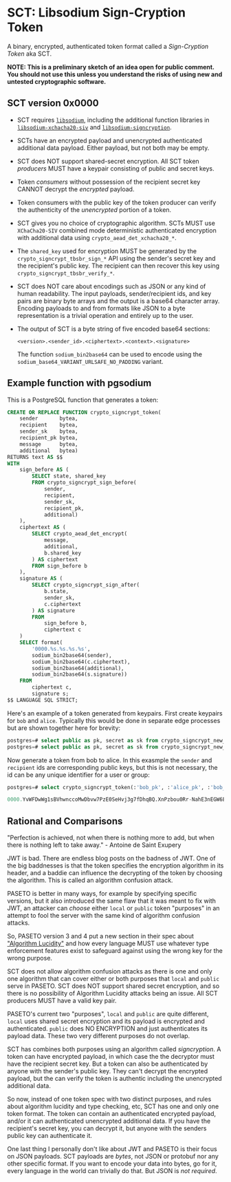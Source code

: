 # SCT: Libsodium Sign-Cryption Token

A binary, encrypted, authenticated token format called a
*Sign-Cryption Token* aka SCT.

**NOTE: This is a preliminary sketch of an idea open for public comment.  You should not use this unless you understand the risks of using new and untested cryptographic software.**

## SCT version 0x0000

 - SCT requires [`libsodium`](https://github.com/jedisct1/libsodium), including the additional function
   libraries in [`libsodium-xchacha20-siv`](https://github.com/jedisct1/libsodium-xchacha20-siv) and
   [`libsodium-signcryption`](https://github.com/jedisct1/libsodium-signcryption).

 - SCTs have an encrypted payload and unencrypted authenticated
   additional data payload. Either payload, but not both may be empty.

 - SCT does NOT support shared-secret encryption. All SCT token
   *producers* MUST have a keypair consisting of public and secret
   keys.

 - Token *consumers* without possession of the recipient secret key
   CANNOT decrypt the *encrypted* payload.

 - Token consumers with the public key of the token producer can
   verify the authenticity of the *unencrypted* portion of a token.

 - SCT gives you no choice of cryptographic algorithm. SCTs MUST use
   `XChaCha20-SIV` combined mode deterministic authenticated
   encryption with additional data using
   `crypto_aead_det_xchacha20_*`.

 - The `shared_key` used for encryption MUST be generated by the
   `crypto_signcrypt_tbsbr_sign_*` API using the sender's secret key
   and the recipient's public key.  The recipient can then recover
   this key using `crypto_signcrypt_tbsbr_verify_*`.

 - SCT does NOT care about encodings such as JSON or any kind of human
   readability. The input payloads, sender/recipient ids, and key
   pairs are binary byte arrays and the output is a base64 character
   array. Encoding payloads to and from formats like JSON to a byte
   representation is a trivial operation and entirely up to the user.
   
 - The output of SCT is a byte string of five encoded base64 sections:
 
   `<version>.<sender_id>.<ciphertext>.<context>.<signature>`
   
   The function `sodium_bin2base64` can be used to encode using the
   `sodium_base64_VARIANT_URLSAFE_NO_PADDING` variant.

## Example function with pgsodium

This is a PostgreSQL function that generates a token:

```sql
CREATE OR REPLACE FUNCTION crypto_signcrypt_token(
    sender       bytea,
    recipient    bytea,
    sender_sk    bytea,
    recipient_pk bytea,
    message      bytea,
    additional   bytea)
RETURNS text AS $$
WITH
    sign_before AS (
        SELECT state, shared_key
        FROM crypto_signcrypt_sign_before(
            sender,
            recipient,
            sender_sk,
            recipient_pk,
            additional)
    ),
    ciphertext AS (
        SELECT crypto_aead_det_encrypt(
            message,
            additional,
            b.shared_key
        ) AS ciphertext
        FROM sign_before b
    ),
    signature AS (
        SELECT crypto_signcrypt_sign_after(
            b.state,
            sender_sk,
            c.ciphertext
        ) AS signature
        FROM
            sign_before b,
            ciphertext c
    )
    SELECT format(
        '0000.%s.%s.%s.%s',
        sodium_bin2base64(sender),
        sodium_bin2base64(c.ciphertext),
        sodium_bin2base64(additional),
        sodium_bin2base64(s.signature))
    FROM
        ciphertext c,
        signature s;
$$ LANGUAGE SQL STRICT;
```

Here's an example of a token generated from keypairs.  First create
keypairs for `bob` and `alice`.  Typically this would be done in
separate edge processes but are shown together here for brevity:

```sql
postgres=# select public as pk, secret as sk from crypto_signcrypt_new_keypair () \gset bob_
postgres=# select public as pk, secret as sk from crypto_signcrypt_new_keypair () \gset alice_
```

Now generate a token from bob to alice.  In this exasmple the `sender`
and `recipient` ids are corresponding public keys, but this is not
necessary, the id can be any unique identifier for a user or group:

```sql
postgres=# select crypto_signcrypt_token(:'bob_pk', :'alice_pk', :'bob_sk', :'alice_pk', 'this is encrypted s3kret message', 'this is unencrpyted additional data');

0000.YvWFDwWg1sBVhwnccoMwDbvw7PzE0SeHvj3g7fDhqBQ.XnPzbou0Rr-NahE3nEGW6EC5QAFvT11iQzAFHu9NjOksdzV61fuftjDfLgU_vZp7IMAfryeoUAGlQCP7h4RM5g.dGhpcyBpcyB1bmVuY3JweXRlZCBhZGRpdGlvbmFsIGRhdGE.qS1slA8qW4J_uKO079VlzKC5BUazG1W67TVuYCqRKgY8CHybwfgho5U_LNGQTZ60nkDxfU4Q9U3o2w2BAwAAAA
```

## Rational and Comparisons

"Perfection is achieved, not when there is nothing more to add, but
when there is nothing left to take away." - Antoine de Saint Exupery

JWT is bad.  There are endless blog posts on the badness of JWT.  One
of the big baddnesses is that the token specifies the encryption
algorithm in its header, and a baddie can influence the decrypting of
the token by choosing the algorithm.  This is called an algorithm
confusion attack.

PASETO is better in many ways, for example by specifying specific
versions, but it also introduced the same flaw that it was meant to
fix with JWT, an attacker can *choose* either `local` or `public`
token "purposes" in an attempt to fool the server with the same kind
of algorithm confusion attacks.

So, PASETO version 3 and 4 put a new section in their spec about
["Algorithm Lucidity"](https://github.com/paseto-standard/paseto-spec/blob/master/docs/02-Implementation-Guide/03-Algorithm-Lucidity.md) and how every language MUST use whatever type
enforcement features exist to safeguard against using the wrong key
for the wrong purpose.

SCT does not allow algorithm confusion attacks as there is one and
only one algorithm that can cover either or both purposes that `local`
and `public` serve in PASETO.  SCT does NOT support shared secret
encryption, and so there is no possibility of Algorithm Lucidity
attacks being an issue.  All SCT producers MUST have a valid key pair.

PASETO's current two "purposes", `local` and `public` are quite
different, `local` uses shared secret encryption and its payload is
encrypted and authenticated.  `public` does NO ENCRYPTION and just
authenticates its payload data.  These two very different purposes do
not overlap.

SCT has combines both purposes using an algorithm called
*signcryption*.  A token can have encrypted payload, in which case the
the decryptor must have the recipient secret key.  But a token can
also be authenticated by anyone with the sender's public key.  They
can't decrypt the encrypted payload, but the can verify the token is
authentic including the unencrypted additional data.

So now, instead of one token spec with two distinct purposes, and
rules about algorithm lucidity and type checking, etc, SCT has one and
only one token format.  The token can contain an authenticated
encrypted payload, and/or it can authenticated unencrypted additional
data.  If you have the recipient's secret key, you can decrypt it, but
anyone with the senders public key can authenticate it.

One last thing I personally don't like about JWT and PASETO is their
focus on JSON payloads.  SCT payloads are *bytes*, not JSON or protobuf nor any other specific format.  If you want to
encode your data into bytes, go for it, every language in the world
can trivially do that. But JSON is *not required*.
